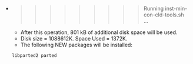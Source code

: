 * >>>>>>>>> Running inst-min-con-cld-tools.sh ...
  * After this operation, 801 kB of additional disk space will be used.
  * Disk size = 1088612K. Space Used = 1372K.
  * The following NEW packages will be installed:
  ```bash
  libparted2 parted
  ```
